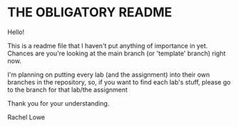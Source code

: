 # THE OBLIGATORY README

Hello!

This is a readme file that I haven't put anything of importance in yet.
Chances are you're looking at the main branch (or 'template' branch) right now.

I'm planning on putting every lab (and the assignment) into their own branches in the
repository, so, if you want to find each lab's stuff, please go to the branch for that
lab/the assignment

Thank you for your understanding.

Rachel Lowe